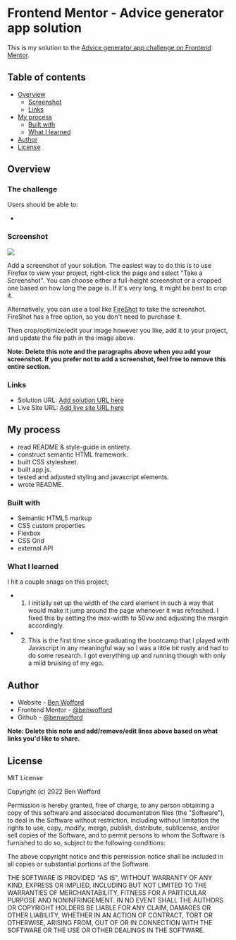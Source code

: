 # Frontend Mentor - Advice generator app solution

This is my solution to the [Advice generator app challenge on Frontend Mentor](https://www.frontendmentor.io/challenges/advice-generator-app-QdUG-13db).

## Table of contents

- [Overview](#overview)
  - [Screenshot](#screenshot)
  - [Links](#links)
- [My process](#my-process)
  - [Built with](#built-with)
  - [What I learned](#what-i-learned)
- [Author](#author)
- [License](#license)

## Overview

### The challenge

Users should be able to:

-

### Screenshot

![](./screenshot.jpg)

Add a screenshot of your solution. The easiest way to do this is to use Firefox to view your project, right-click the page and select "Take a Screenshot". You can choose either a full-height screenshot or a cropped one based on how long the page is. If it's very long, it might be best to crop it.

Alternatively, you can use a tool like [FireShot](https://getfireshot.com/) to take the screenshot. FireShot has a free option, so you don't need to purchase it.

Then crop/optimize/edit your image however you like, add it to your project, and update the file path in the image above.

**Note: Delete this note and the paragraphs above when you add your screenshot. If you prefer not to add a screenshot, feel free to remove this entire section.**

### Links

- Solution URL: [Add solution URL here](https://your-solution-url.com)
- Live Site URL: [Add live site URL here](https://your-live-site-url.com)

## My process

- read README & style-guide in entirety.
- construct semantic HTML framework.
- built CSS stylesheet.
- built app.js.
- tested and adjusted styling and javascript elements.
- wrote README.

### Built with

- Semantic HTML5 markup
- CSS custom properties
- Flexbox
- CSS Grid
- external API

### What I learned

I hit a couple snags on this project;

- 1. I initially set up the width of the card element in such a way that would make it jump around the page whenever it was refreshed. I fixed this by setting the max-width to 50vw and adjusting the margin accordingly.

- 2. This is the first time since graduating the bootcamp that I played with Javascript in any meaningful way so I was a little bit rusty and had to do some research. I got everything up and running though with only a mild bruising of my ego.

## Author

- Website - [Ben Wofford](https://benwofford.github.io/react-portfolio/)
- Frontend Mentor - [@benwofford](https://www.frontendmentor.io/profile/benwofford)
- Github - [@benwofford](https://github.com/benwofford)

**Note: Delete this note and add/remove/edit lines above based on what links you'd like to share.**

## License

MIT License

Copyright (c) 2022 Ben Wofford

Permission is hereby granted, free of charge, to any person obtaining a copy of this software and associated documentation files (the "Software"), to deal in the Software without restriction, including without limitation the rights to use, copy, modify, merge, publish, distribute, sublicense, and/or sell copies of the Software, and to permit persons to whom the Software is furnished to do so, subject to the following conditions:

The above copyright notice and this permission notice shall be included in all copies or substantial portions of the Software.

THE SOFTWARE IS PROVIDED "AS IS", WITHOUT WARRANTY OF ANY KIND, EXPRESS OR IMPLIED, INCLUDING BUT NOT LIMITED TO THE WARRANTIES OF MERCHANTABILITY, FITNESS FOR A PARTICULAR PURPOSE AND NONINFRINGEMENT. IN NO EVENT SHALL THE AUTHORS OR COPYRIGHT HOLDERS BE LIABLE FOR ANY CLAIM, DAMAGES OR OTHER LIABILITY, WHETHER IN AN ACTION OF CONTRACT, TORT OR OTHERWISE, ARISING FROM, OUT OF OR IN CONNECTION WITH THE SOFTWARE OR THE USE OR OTHER DEALINGS IN THE SOFTWARE.
